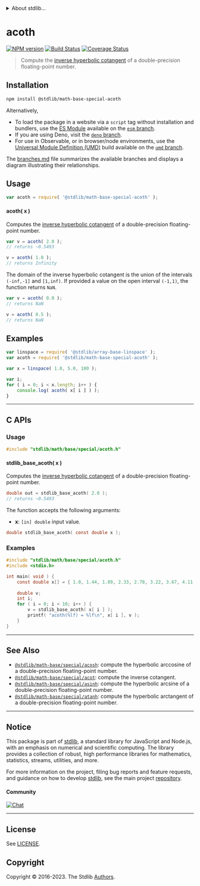 <!--

@license Apache-2.0

Copyright (c) 2022 The Stdlib Authors.

Licensed under the Apache License, Version 2.0 (the "License");
you may not use this file except in compliance with the License.
You may obtain a copy of the License at

   http://www.apache.org/licenses/LICENSE-2.0

Unless required by applicable law or agreed to in writing, software
distributed under the License is distributed on an "AS IS" BASIS,
WITHOUT WARRANTIES OR CONDITIONS OF ANY KIND, either express or implied.
See the License for the specific language governing permissions and
limitations under the License.

-->


<details>
  <summary>
    About stdlib...
  </summary>
  <p>We believe in a future in which the web is a preferred environment for numerical computation. To help realize this future, we've built stdlib. stdlib is a standard library, with an emphasis on numerical and scientific computation, written in JavaScript (and C) for execution in browsers and in Node.js.</p>
  <p>The library is fully decomposable, being architected in such a way that you can swap out and mix and match APIs and functionality to cater to your exact preferences and use cases.</p>
  <p>When you use stdlib, you can be absolutely certain that you are using the most thorough, rigorous, well-written, studied, documented, tested, measured, and high-quality code out there.</p>
  <p>To join us in bringing numerical computing to the web, get started by checking us out on <a href="https://github.com/stdlib-js/stdlib">GitHub</a>, and please consider <a href="https://opencollective.com/stdlib">financially supporting stdlib</a>. We greatly appreciate your continued support!</p>
</details>

# acoth

[![NPM version][npm-image]][npm-url] [![Build Status][test-image]][test-url] [![Coverage Status][coverage-image]][coverage-url] <!-- [![dependencies][dependencies-image]][dependencies-url] -->

> Compute the [inverse hyperbolic cotangent][hyperbolic-arctangent] of a double-precision floating-point number.

<section class="installation">

## Installation

```bash
npm install @stdlib/math-base-special-acoth
```

Alternatively,

-   To load the package in a website via a `script` tag without installation and bundlers, use the [ES Module][es-module] available on the [`esm` branch][esm-url].
-   If you are using Deno, visit the [`deno` branch][deno-url].
-   For use in Observable, or in browser/node environments, use the [Universal Module Definition (UMD)][umd] build available on the [`umd` branch][umd-url].

The [branches.md][branches-url] file summarizes the available branches and displays a diagram illustrating their relationships.

</section>

<section class="usage">

## Usage

```javascript
var acoth = require( '@stdlib/math-base-special-acoth' );
```

#### acoth( x )

Computes the [inverse hyperbolic cotangent][hyperbolic-arctangent] of a double-precision floating-point number.

```javascript
var v = acoth( 2.0 );
// returns ~0.5493

v = acoth( 1.0 );
// returns Infinity
```

The domain of the inverse hyperbolic cotangent is the union of the intervals `(-inf,-1]` and `[1,inf)`. If provided a value on the open interval `(-1,1)`, the function returns `NaN`.

```javascript
var v = acoth( 0.0 );
// returns NaN

v = acoth( 0.5 );
// returns NaN
```

</section>

<!-- /.usage -->

<section class="examples">

## Examples

<!-- eslint no-undef: "error" -->

```javascript
var linspace = require( '@stdlib/array-base-linspace' );
var acoth = require( '@stdlib/math-base-special-acoth' );

var x = linspace( 1.0, 5.0, 100 );

var i;
for ( i = 0; i < x.length; i++ ) {
    console.log( acoth( x[ i ] ) );
}
```

</section>

<!-- /.examples -->

<!-- C interface documentation. -->

* * *

<section class="c">

## C APIs

<!-- Section to include introductory text. Make sure to keep an empty line after the intro `section` element and another before the `/section` close. -->

<section class="intro">

</section>

<!-- /.intro -->

<!-- C usage documentation. -->

<section class="usage">

### Usage

```c
#include "stdlib/math/base/special/acoth.h"
```

#### stdlib_base_acoth( x )

Computes the [inverse hyperbolic cotangent][hyperbolic-arctangent] of a double-precision floating-point number.

```c
double out = stdlib_base_acoth( 2.0 );
// returns ~0.5493
```

The function accepts the following arguments:

-   **x**: `[in] double` input value.

```c
double stdlib_base_acoth( const double x );
```

</section>

<!-- /.usage -->

<!-- C API usage notes. Make sure to keep an empty line after the `section` element and another before the `/section` close. -->

<section class="notes">

</section>

<!-- /.notes -->

<!-- C API usage examples. -->

<section class="examples">

### Examples

```c
#include "stdlib/math/base/special/acoth.h"
#include <stdio.h>

int main( void ) {
    const double x[] = { 1.0, 1.44, 1.89, 2.33, 2.78, 3.22, 3.67, 4.11, 4.56, 5.0 };
    
    double v;
    int i;
    for ( i = 0; i < 10; i++ ) {
        v = stdlib_base_acoth( x[ i ] );
        printf( "acoth(%lf) = %lf\n", x[ i ], v );
    }
}
```

</section>

<!-- /.examples -->

</section>

<!-- /.c -->

<!-- Section for related `stdlib` packages. Do not manually edit this section, as it is automatically populated. -->

<section class="related">

* * *

## See Also

-   <span class="package-name">[`@stdlib/math-base/special/acosh`][@stdlib/math/base/special/acosh]</span><span class="delimiter">: </span><span class="description">compute the hyperbolic arccosine of a double-precision floating-point number.</span>
-   <span class="package-name">[`@stdlib/math-base/special/acot`][@stdlib/math/base/special/acot]</span><span class="delimiter">: </span><span class="description">compute the inverse cotangent.</span>
-   <span class="package-name">[`@stdlib/math-base/special/asinh`][@stdlib/math/base/special/asinh]</span><span class="delimiter">: </span><span class="description">compute the hyperbolic arcsine of a double-precision floating-point number.</span>
-   <span class="package-name">[`@stdlib/math-base/special/atanh`][@stdlib/math/base/special/atanh]</span><span class="delimiter">: </span><span class="description">compute the hyperbolic arctangent of a double-precision floating-point number.</span>

</section>

<!-- /.related -->

<!-- Section for all links. Make sure to keep an empty line after the `section` element and another before the `/section` close. -->


<section class="main-repo" >

* * *

## Notice

This package is part of [stdlib][stdlib], a standard library for JavaScript and Node.js, with an emphasis on numerical and scientific computing. The library provides a collection of robust, high performance libraries for mathematics, statistics, streams, utilities, and more.

For more information on the project, filing bug reports and feature requests, and guidance on how to develop [stdlib][stdlib], see the main project [repository][stdlib].

#### Community

[![Chat][chat-image]][chat-url]

---

## License

See [LICENSE][stdlib-license].


## Copyright

Copyright &copy; 2016-2023. The Stdlib [Authors][stdlib-authors].

</section>

<!-- /.stdlib -->

<!-- Section for all links. Make sure to keep an empty line after the `section` element and another before the `/section` close. -->

<section class="links">

[npm-image]: http://img.shields.io/npm/v/@stdlib/math-base-special-acoth.svg
[npm-url]: https://npmjs.org/package/@stdlib/math-base-special-acoth

[test-image]: https://github.com/stdlib-js/math-base-special-acoth/actions/workflows/test.yml/badge.svg?branch=main
[test-url]: https://github.com/stdlib-js/math-base-special-acoth/actions/workflows/test.yml?query=branch:main

[coverage-image]: https://img.shields.io/codecov/c/github/stdlib-js/math-base-special-acoth/main.svg
[coverage-url]: https://codecov.io/github/stdlib-js/math-base-special-acoth?branch=main

<!--

[dependencies-image]: https://img.shields.io/david/stdlib-js/math-base-special-acoth.svg
[dependencies-url]: https://david-dm.org/stdlib-js/math-base-special-acoth/main

-->

[chat-image]: https://img.shields.io/gitter/room/stdlib-js/stdlib.svg
[chat-url]: https://app.gitter.im/#/room/#stdlib-js_stdlib:gitter.im

[stdlib]: https://github.com/stdlib-js/stdlib

[stdlib-authors]: https://github.com/stdlib-js/stdlib/graphs/contributors

[umd]: https://github.com/umdjs/umd
[es-module]: https://developer.mozilla.org/en-US/docs/Web/JavaScript/Guide/Modules

[deno-url]: https://github.com/stdlib-js/math-base-special-acoth/tree/deno
[umd-url]: https://github.com/stdlib-js/math-base-special-acoth/tree/umd
[esm-url]: https://github.com/stdlib-js/math-base-special-acoth/tree/esm
[branches-url]: https://github.com/stdlib-js/math-base-special-acoth/blob/main/branches.md

[stdlib-license]: https://raw.githubusercontent.com/stdlib-js/math-base-special-acoth/main/LICENSE

[hyperbolic-arctangent]: https://en.wikipedia.org/wiki/Inverse_hyperbolic_function

<!-- <related-links> -->

[@stdlib/math/base/special/acosh]: https://github.com/stdlib-js/math-base-special-acosh

[@stdlib/math/base/special/acot]: https://github.com/stdlib-js/math-base-special-acot

[@stdlib/math/base/special/asinh]: https://github.com/stdlib-js/math-base-special-asinh

[@stdlib/math/base/special/atanh]: https://github.com/stdlib-js/math-base-special-atanh

<!-- </related-links> -->

</section>

<!-- /.links -->
